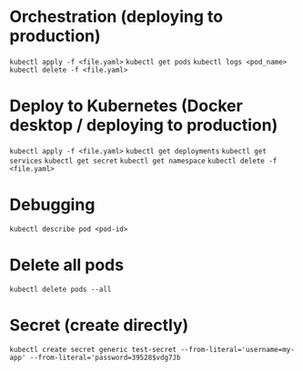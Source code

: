 # Orchestration (deploying to production)
`kubectl apply -f <file.yaml>`
`kubectl get pods`
`kubectl logs <pod_name>`
`kubectl delete -f <file.yaml>`
# Deploy to Kubernetes (Docker desktop / deploying to production)
`kubectl apply -f <file.yaml>`
`kubectl get deployments`
`kubectl get services`
`kubectl get secret`
`kubectl get namespace`
`kubectl delete -f <file.yaml>`
# Debugging
`kubectl describe pod <pod-id>  `
# Delete all pods
`kubectl delete pods --all`
# Secret (create directly)
`kubectl create secret generic test-secret --from-literal='username=my-app' --from-literal='password=39528$vdg7Jb`
